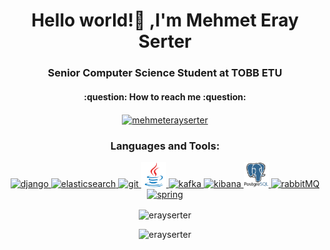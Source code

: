 <h1 align="center">Hello world!🥳 ,I'm Mehmet Eray Serter</h1>
<h3 align="center">Senior Computer Science Student at TOBB ETU</h3>

<h4 align="center">:question: How to reach me :question:</h4>
<p align="center">
<a href="https://linkedin.com/in/mehmeterayserter" target="blank"><img align="center" src="https://cdn.jsdelivr.net/npm/simple-icons@3.0.1/icons/linkedin.svg" alt="mehmeterayserter" height="30" width="40" /></a>
</p>

<h3 align="center">Languages and Tools:</h3>
<p align="center"> <a href="" target="_blank"> <img src="https://www.vectorlogo.zone/logos/djangoproject/djangoproject-icon.svg" alt="django" height="40"/> </a> <a href="https://www.elastic.co" target="_blank"> <img src="https://www.vectorlogo.zone/logos/elastic/elastic-icon.svg" alt="elasticsearch" width="40" height="40"/> </a> <a href="https://git-scm.com/" target="_blank"> <img src="https://www.vectorlogo.zone/logos/git-scm/git-scm-icon.svg" alt="git" width="40" height="40"/> </a> <a href="https://www.java.com" target="_blank"> <img src="https://raw.githubusercontent.com/devicons/devicon/master/icons/java/java-original.svg" alt="java" width="40" height="40"/> </a> <a href="https://kafka.apache.org/" target="_blank"> <img src="https://www.vectorlogo.zone/logos/apache_kafka/apache_kafka-icon.svg" alt="kafka" width="40" height="40"/> </a> <a href="https://www.elastic.co/kibana" target="_blank"> <img src="https://www.vectorlogo.zone/logos/elasticco_kibana/elasticco_kibana-icon.svg" alt="kibana" width="40" height="40"/> </a> <a href="https://www.postgresql.org" target="_blank"> <img src="https://raw.githubusercontent.com/devicons/devicon/master/icons/postgresql/postgresql-original-wordmark.svg" alt="postgresql" width="40" height="40"/> </a> <a href="https://www.rabbitmq.com" target="_blank"> <img src="https://www.vectorlogo.zone/logos/rabbitmq/rabbitmq-icon.svg" alt="rabbitMQ" width="40" height="40"/> </a> <a href="https://spring.io/" target="_blank"> <img src="https://www.vectorlogo.zone/logos/springio/springio-icon.svg" alt="spring" width="40" height="40"/> </a> </p>

<p align="center"><img align="center" src="https://github-readme-stats.vercel.app/api?username=erayserter&show_icons=true&theme=radical" alt="erayserter" />
</p>

<p align="center"> <img src="https://komarev.com/ghpvc/?username=erayserter&label=Profile%20views&color=0e75b6&style=flat" alt="erayserter" /> </p>
